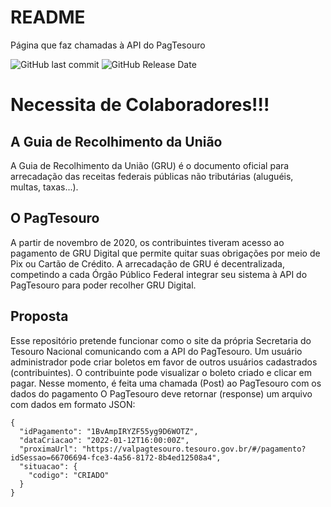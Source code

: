 # README
Página que faz chamadas à API do PagTesouro

<img alt="GitHub last commit" src="https://img.shields.io/badge/last%20commit-nov-green">
<img alt="GitHub Release Date" src="https://img.shields.io/badge/release-v1-orange">
<!-- img alt="Packagist License (custom server)" src="https://img.shields.io/packagist/l/EdMagal/geare/" -->

# Necessita de Colaboradores!!!

## A Guia de Recolhimento da União
A Guia de Recolhimento da União (GRU) é o documento oficial para arrecadação das receitas federais públicas não tributárias (aluguéis, multas, taxas...).

## O PagTesouro
A partir de novembro de 2020, os contribuintes tiveram acesso ao pagamento de GRU Digital que permite quitar suas obrigações por meio de Pix ou Cartão de Crédito.
A arrecadação de GRU é decentralizada, competindo a cada Órgão Público Federal integrar seu sistema à API do PagTesouro para poder recolher GRU Digital.

## Proposta
Esse repositório pretende funcionar como o site da própria Secretaria do Tesouro Nacional comunicando com a API do PagTesouro.
Um usuário administrador pode criar boletos em favor de outros usuários cadastrados (contribuintes).
O contribuinte pode visualizar o boleto criado e clicar em pagar. Nesse momento, é feita uma chamada (Post) ao PagTesouro com os dados do pagamento
O PagTesouro deve retornar (response) um arquivo com dados em formato JSON:
```
{
  "idPagamento": "1BvAmpIRYZF55yg9D6WOTZ",
  "dataCriacao": "2022-01-12T16:00:00Z",
  "proximaUrl": "https://valpagtesouro.tesouro.gov.br/#/pagamento?idSessao=66706694-fce3-4a56-8172-8b4ed12508a4",
  "situacao": {
    "codigo": "CRIADO"
  }
}
```
